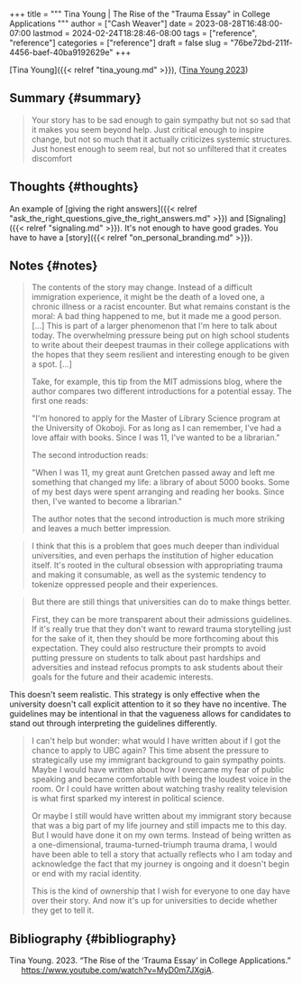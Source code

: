 +++
title = """
  Tina Young | The Rise of the "Trauma Essay" in College Applications
  """
author = ["Cash Weaver"]
date = 2023-08-28T16:48:00-07:00
lastmod = 2024-02-24T18:28:46-08:00
tags = ["reference", "reference"]
categories = ["reference"]
draft = false
slug = "76be72bd-211f-4456-baef-40ba9192629e"
+++

[Tina Young]({{< relref "tina_young.md" >}}), (<a href="#citeproc_bib_item_1">Tina Young 2023</a>)


## Summary {#summary}

> Your story has to be sad enough to gain sympathy but not so sad that it makes you seem beyond help. Just critical enough to inspire change, but not so much that it actually criticizes systemic structures. Just honest enough to seem real, but not so unfiltered that it creates discomfort


## Thoughts {#thoughts}

An example of [giving the right answers]({{< relref "ask_the_right_questions_give_the_right_answers.md" >}}) and [Signaling]({{< relref "signaling.md" >}}). It's not enough to have good grades. You have to have a [story]({{< relref "on_personal_branding.md" >}}).


## Notes {#notes}

> The contents of the story may change. Instead of a difficult immigration experience, it might be the death of a loved one, a chronic illness or a racist encounter. But what remains constant is the moral: A bad thing happened to me, but it made me a good person. [...] This is part of a larger phenomenon that I'm here to talk about today. The overwhelming pressure being put on high school students to write about their deepest traumas in their college applications with the hopes that they seem resilient and interesting enough to be given a spot. [...]
>
> Take, for example, this tip from the MIT admissions blog, where the author compares two different introductions for a potential essay. The first one reads:
>
> "I'm honored to apply for the Master of Library Science program at the University of Okoboji. For as long as I can remember, I've had a love affair with books. Since I was 11, I've wanted to be a librarian."
>
> The second introduction reads:
>
> "When I was 11, my great aunt Gretchen passed away and left me something that changed my life: a library of about 5000 books. Some of my best days were spent arranging and reading her books. Since then, I've wanted to become a librarian."
>
> The author notes that the second introduction is much more striking and leaves a much better impression.

<!--quoteend-->

> I think that this is a problem that goes much deeper than individual universities, and even perhaps the institution of higher education itself. It's rooted in the cultural obsession with appropriating trauma and making it consumable, as well as the systemic tendency to tokenize oppressed people and their experiences.

<!--quoteend-->

> But there are still things that universities can do to make things better.
>
> First, they can be more transparent about their admissions guidelines. If it's really true that they don't want to reward trauma storytelling just for the sake of it, then they should be more forthcoming about this expectation. They could also restructure their prompts to avoid putting pressure on students to talk about past hardships and adversities and instead refocus prompts to ask students about their goals for the future and their academic interests.

This doesn't seem realistic. This strategy is only effective when the university doesn't call explicit attention to it so they have no incentive. The guidelines may be intentional in that the vagueness allows for candidates to stand out through interpreting the guidelines differently.

> I can't help but wonder: what would I have written about if I got the chance to apply to UBC again? This time absent the pressure to strategically use my immigrant background to gain sympathy points. Maybe I would have written about how I overcame my fear of public speaking and became comfortable with being the loudest voice in the room. Or I could have written about watching trashy reality television is what first sparked my interest in political science.
>
> Or maybe I still would have written about my immigrant story because that was a big part of my life journey and still impacts me to this day. But I would have done it on my own terms. Instead of being written as a one-dimensional, trauma-turned-triumph trauma drama, I would have been able to tell a story that actually reflects who I am today and acknowledge the fact that my journey is ongoing and it doesn't begin or end with my racial identity.
>
> This is the kind of ownership that I wish for everyone to one day have over their story. And now it's up for universities to decide whether they get to tell it.


## Bibliography {#bibliography}

<style>.csl-entry{text-indent: -1.5em; margin-left: 1.5em;}</style><div class="csl-bib-body">
  <div class="csl-entry"><a id="citeproc_bib_item_1"></a>Tina Young. 2023. “The Rise of the ‘Trauma Essay’ in College Applications.” <a href="https://www.youtube.com/watch?v=MyD0m7JXgjA">https://www.youtube.com/watch?v=MyD0m7JXgjA</a>.</div>
</div>
